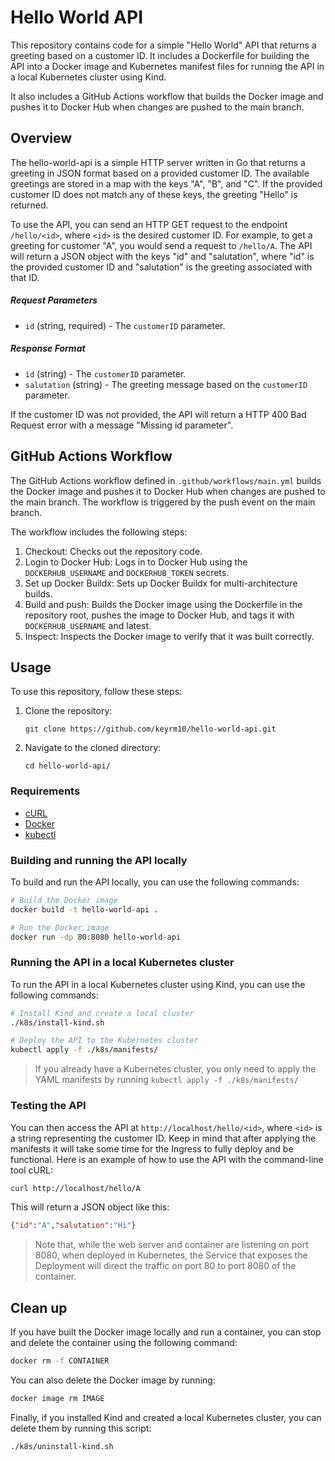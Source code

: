 # Hello World API

This repository contains code for a simple "Hello World" API that returns a greeting based on a customer ID. It includes a Dockerfile for building the API into a Docker image and Kubernetes manifest files for running the API in a local Kubernetes cluster using Kind.

It also includes a GitHub Actions workflow that builds the Docker image and pushes it to Docker Hub when changes are pushed to the main branch.

## Overview

The hello-world-api is a simple HTTP server written in Go that returns a greeting in JSON format based on a provided customer ID. The available greetings are stored in a map with the keys "A", "B", and "C". If the provided customer ID does not match any of these keys, the greeting "Hello" is returned.

To use the API, you can send an HTTP GET request to the endpoint `/hello/<id>`, where `<id>` is the desired customer ID. For example, to get a greeting for customer "A", you would send a request to `/hello/A`. The API will return a JSON object with the keys "id" and "salutation", where "id" is the provided customer ID and "salutation" is the greeting associated with that ID.

##### Request Parameters

-   `id` (string, required) - The `customerID` parameter.

##### Response Format

-   `id` (string) - The `customerID` parameter.
-   `salutation` (string) - The greeting message based on the `customerID` parameter.

If the customer ID was not provided, the API will return a HTTP 400 Bad Request error with a message "Missing id parameter".

## GitHub Actions Workflow

The GitHub Actions workflow defined in `.github/workflows/main.yml` builds the Docker image and pushes it to Docker Hub when changes are pushed to the main branch. The workflow is triggered by the push event on the main branch.

The workflow includes the following steps:

1. Checkout: Checks out the repository code.
2. Login to Docker Hub: Logs in to Docker Hub using the `DOCKERHUB_USERNAME` and `DOCKERHUB_TOKEN` secrets.
3. Set up Docker Buildx: Sets up Docker Buildx for multi-architecture builds.
4. Build and push: Builds the Docker image using the Dockerfile in the repository root, pushes the image to Docker Hub, and tags it with `DOCKERHUB_USERNAME` and latest.
5. Inspect: Inspects the Docker image to verify that it was built correctly.

## Usage

To use this repository, follow these steps:

1. Clone the repository:

    ```
    git clone https://github.com/keyrm10/hello-world-api.git
    ```

2. Navigate to the cloned directory:

    ```
    cd hello-world-api/
    ```

### Requirements

- [cURL](https://everything.curl.dev/get)
- [Docker](https://docs.docker.com/get-docker/)
- [kubectl](https://kubernetes.io/docs/tasks/tools/)

### Building and running the API locally

To build and run the API locally, you can use the following commands:

```bash
# Build the Docker image
docker build -t hello-world-api .

# Run the Docker image
docker run -dp 80:8080 hello-world-api
```

### Running the API in a local Kubernetes cluster

To run the API in a local Kubernetes cluster using Kind, you can use the following commands:

```bash
# Install Kind and create a local cluster
./k8s/install-kind.sh

# Deploy the API to the Kubernetes cluster
kubectl apply -f ./k8s/manifests/
```

> If you already have a Kubernetes cluster, you only need to apply the YAML manifests by running `kubectl apply -f ./k8s/manifests/`

### Testing the API

You can then access the API at `http://localhost/hello/<id>`, where `<id>` is a string representing the customer ID. Keep in mind that after applying the manifests it will take some time for the Ingress to fully deploy and be functional. Here is an example of how to use the API with the command-line tool cURL:

```bash
curl http://localhost/hello/A
```

This will return a JSON object like this:

```json
{"id":"A","salutation":"Hi"}
```

> Note that, while the web server and container are listening on port 8080, when deployed in Kubernetes, the Service that exposes the Deployment will direct the traffic on port 80 to port 8080 of the container.

## Clean up

If you have built the Docker image locally and run a container, you can stop and delete the container using the following command:

```bash
docker rm -f CONTAINER
```

You can also delete the Docker image by running:

```bash
docker image rm IMAGE
```

Finally, if you installed Kind and created a local Kubernetes cluster, you can delete them by running this script:

```bash
./k8s/uninstall-kind.sh
```

